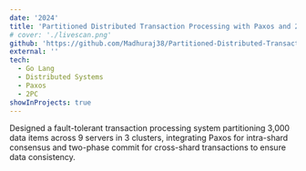 ```yaml
---
date: '2024'
title: 'Partitioned Distributed Transaction Processing with Paxos and 2PC'
# cover: './livescan.png'
github: 'https://github.com/Madhuraj38/Partitioned-Distributed-Transaction-Processing-with-Paxos-and-2PC'
external: ''
tech:
  - Go Lang
  - Distributed Systems
  - Paxos
  - 2PC
showInProjects: true
---
```


Designed a fault-tolerant transaction processing system partitioning 3,000 data items across 9 servers in 3 clusters, integrating Paxos for intra-shard consensus and two-phase commit for cross-shard transactions to ensure data consistency. 